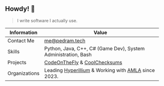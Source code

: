 ## Howdy! 👋
> I write software I actually use.

| Information | Value |
|--|--|
|Contact Me | me@pedram.tech |
|Skills | Python, Java, C++, C# (Game Dev), System Administration, Bash|
| Projects | [CodeOnTheFly](https://github.com/Its-pedram/CodeOnTheFly) & [CoolChecksums](https://github.com/Its-pedram/CoolCheckSums) |
| Organizations | Leading [Hyperillium](https://github.com/Hyperillium) & Working with [AMLA](https://github.com/AMLA-UBC) since 2023. |
